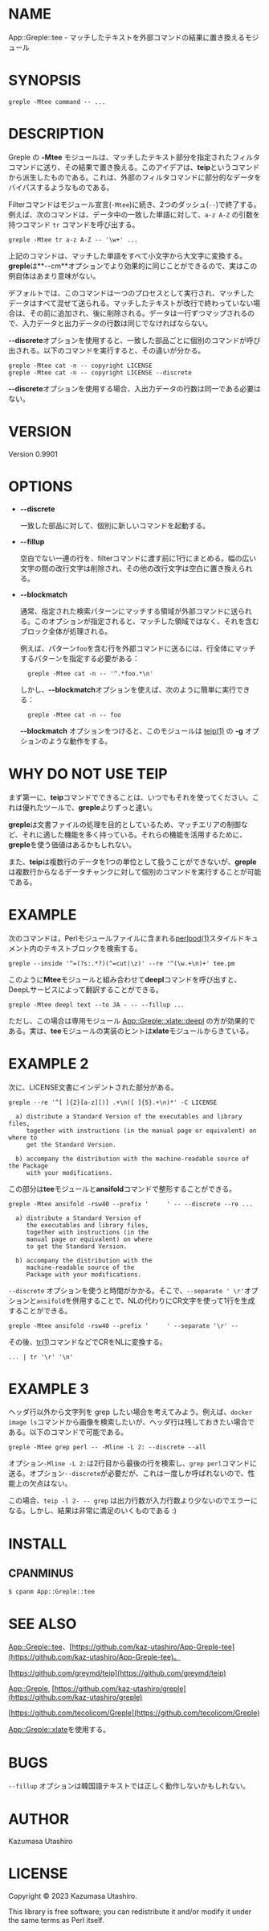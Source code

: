 # NAME

App::Greple::tee - マッチしたテキストを外部コマンドの結果に置き換えるモジュール

# SYNOPSIS

    greple -Mtee command -- ...

# DESCRIPTION

Greple の **-Mtee** モジュールは、マッチしたテキスト部分を指定されたフィルタコマンドに送り、その結果で置き換える。このアイデアは、**teip**というコマンドから派生したものである。これは、外部のフィルタコマンドに部分的なデータをバイパスするようなものである。

Filterコマンドはモジュール宣言(`-Mtee`)に続き、2つのダッシュ(`--`)で終了する。例えば、次のコマンドは、データ中の一致した単語に対して、`a-z A-Z` の引数を持つコマンド `tr` コマンドを呼び出する。

    greple -Mtee tr a-z A-Z -- '\w+' ...

上記のコマンドは、マッチした単語をすべて小文字から大文字に変換する。**greple**は**--cm**オプションでより効果的に同じことができるので、実はこの例自体はあまり意味がない。

デフォルトでは、このコマンドは一つのプロセスとして実行され、マッチした データはすべて混ぜて送られる。マッチしたテキストが改行で終わっていない場合は、その前に追加され、後に削除される。データは一行ずつマップされるので、入力データと出力データの行数は同じでなければならない。

**--discrete**オプションを使用すると、一致した部品ごとに個別のコマンドが呼び出される。以下のコマンドを実行すると、その違いが分かる。

    greple -Mtee cat -n -- copyright LICENSE
    greple -Mtee cat -n -- copyright LICENSE --discrete

**--discrete**オプションを使用する場合、入出力データの行数は同一である必要はない。

# VERSION

Version 0.9901

# OPTIONS

- **--discrete**

    一致した部品に対して、個別に新しいコマンドを起動する。

- **--fillup**

    空白でない一連の行を、filterコマンドに渡す前に1行にまとめる。幅の広い文字の間の改行文字は削除され、その他の改行文字は空白に置き換えられる。

- **--blockmatch**

    通常、指定された検索パターンにマッチする領域が外部コマンドに送られる。このオプションが指定されると、マッチした領域ではなく、それを含むブロック全体が処理される。

    例えば、パターン`foo`を含む行を外部コマンドに送るには、行全体にマッチするパターンを指定する必要がある：

        greple -Mtee cat -n -- '^.*foo.*\n'

    しかし、**--blockmatch**オプションを使えば、次のように簡単に実行できる：

        greple -Mtee cat -n -- foo

    **--blockmatch** オプションをつけると、このモジュールは [teip(1)](http://man.he.net/man1/teip) の **-g** オプションのような動作をする。

# WHY DO NOT USE TEIP

まず第一に、**teip**コマンドでできることは、いつでもそれを使ってください。これは優れたツールで、**greple**よりずっと速い。

**greple**は文書ファイルの処理を目的としているため、マッチエリアの制御など、それに適した機能を多く持っている。それらの機能を活用するために、**greple**を使う価値はあるかもしれない。

また、**teip**は複数行のデータを1つの単位として扱うことができないが、**greple**は複数行からなるデータチャンクに対して個別のコマンドを実行することが可能である。

# EXAMPLE

次のコマンドは，Perlモジュールファイルに含まれる[perlpod(1)](http://man.he.net/man1/perlpod)スタイルドキュメント内のテキストブロックを検索する。

    greple --inside '^=(?s:.*?)(^=cut|\z)' --re '^(\w.+\n)+' tee.pm

このように**Mtee**モジュールと組み合わせて**deepl**コマンドを呼び出すと、DeepLサービスによって翻訳することができる。

    greple -Mtee deepl text --to JA - -- --fillup ...

ただし、この場合は専用モジュール [App::Greple::xlate::deepl](https://metacpan.org/pod/App%3A%3AGreple%3A%3Axlate%3A%3Adeepl) の方が効果的である。実は、**tee**モジュールの実装のヒントは**xlate**モジュールからきている。

# EXAMPLE 2

次に、LICENSE文書にインデントされた部分がある。

    greple --re '^[ ]{2}[a-z][)] .+\n([ ]{5}.+\n)*' -C LICENSE

      a) distribute a Standard Version of the executables and library files,
         together with instructions (in the manual page or equivalent) on where to
         get the Standard Version.
    
      b) accompany the distribution with the machine-readable source of the Package
         with your modifications.
    

この部分は**tee**モジュールと**ansifold**コマンドで整形することができる。

    greple -Mtee ansifold -rsw40 --prefix '     ' -- --discrete --re ...

      a) distribute a Standard Version of
         the executables and library files,
         together with instructions (in the
         manual page or equivalent) on where
         to get the Standard Version.
    
      b) accompany the distribution with the
         machine-readable source of the
         Package with your modifications.

`--discrete` オプションを使うと時間がかかる。そこで、`--separate ' \r'`オプションと`ansifold`を併用することで、NLの代わりにCR文字を使って1行を生成することができる。

    greple -Mtee ansifold -rsw40 --prefix '     ' --separate '\r' --

その後、[tr(1)](http://man.he.net/man1/tr)コマンドなどでCRをNLに変換する。

    ... | tr '\r' '\n'

# EXAMPLE 3

ヘッダ行以外から文字列を grep したい場合を考えてみよう。例えば、`docker image ls`コマンドから画像を検索したいが、ヘッダ行は残しておきたい場合である。以下のコマンドで可能である。

    greple -Mtee grep perl -- -Mline -L 2: --discrete --all

オプション`-Mline -L 2:`は2行目から最後の行を検索し、`grep perl`コマンドに送る。オプション`--discrete`が必要だが、これは一度しか呼ばれないので、性能上の欠点はない。

この場合、`teip -l 2- -- grep` は出力行数が入力行数より少ないのでエラーになる。しかし、結果は非常に満足のいくものである :)

# INSTALL

## CPANMINUS

    $ cpanm App::Greple::tee

# SEE ALSO

[App::Greple::tee](https://metacpan.org/pod/App%3A%3AGreple%3A%3Atee)、[https://github.com/kaz-utashiro/App-Greple-tee](https://github.com/kaz-utashiro/App-Greple-tee)。

[https://github.com/greymd/teip](https://github.com/greymd/teip)

[App::Greple](https://metacpan.org/pod/App%3A%3AGreple), [https://github.com/kaz-utashiro/greple](https://github.com/kaz-utashiro/greple)

[https://github.com/tecolicom/Greple](https://github.com/tecolicom/Greple)

[App::Greple::xlate](https://metacpan.org/pod/App%3A%3AGreple%3A%3Axlate)を使用する。

# BUGS

`--fillup` オプションは韓国語テキストでは正しく動作しないかもしれない。

# AUTHOR

Kazumasa Utashiro

# LICENSE

Copyright © 2023 Kazumasa Utashiro.

This library is free software; you can redistribute it and/or modify
it under the same terms as Perl itself.
